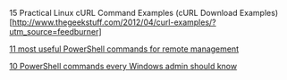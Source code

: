 


15 Practical Linux cURL Command Examples (cURL Download Examples)[http://www.thegeekstuff.com/2012/04/curl-examples/?utm_source=feedburner]



[11 most useful PowerShell commands for remote management](https://techtalk.gfi.com/11-most-useful-powershell-commands-for-remote-management/)


[10 PowerShell commands every Windows admin should know](http://www.techrepublic.com/blog/10-things/10-powershell-commands-every-windows-admin-should-know/)

